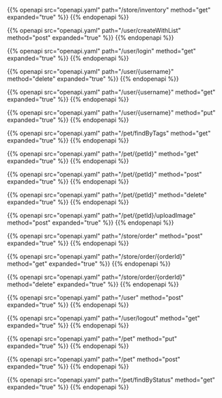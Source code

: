 {{% openapi src="openapi.yaml" path="/store/inventory" method="get" expanded="true" %}}
{{% endopenapi %}}

{{% openapi src="openapi.yaml" path="/user/createWithList" method="post" expanded="true" %}}
{{% endopenapi %}}

{{% openapi src="openapi.yaml" path="/user/login" method="get" expanded="true" %}}
{{% endopenapi %}}

{{% openapi src="openapi.yaml" path="/user/{username}" method="delete" expanded="true" %}}
{{% endopenapi %}}

{{% openapi src="openapi.yaml" path="/user/{username}" method="get" expanded="true" %}}
{{% endopenapi %}}

{{% openapi src="openapi.yaml" path="/user/{username}" method="put" expanded="true" %}}
{{% endopenapi %}}

{{% openapi src="openapi.yaml" path="/pet/findByTags" method="get" expanded="true" %}}
{{% endopenapi %}}

{{% openapi src="openapi.yaml" path="/pet/{petId}" method="get" expanded="true" %}}
{{% endopenapi %}}

{{% openapi src="openapi.yaml" path="/pet/{petId}" method="post" expanded="true" %}}
{{% endopenapi %}}

{{% openapi src="openapi.yaml" path="/pet/{petId}" method="delete" expanded="true" %}}
{{% endopenapi %}}

{{% openapi src="openapi.yaml" path="/pet/{petId}/uploadImage" method="post" expanded="true" %}}
{{% endopenapi %}}

{{% openapi src="openapi.yaml" path="/store/order" method="post" expanded="true" %}}
{{% endopenapi %}}

{{% openapi src="openapi.yaml" path="/store/order/{orderId}" method="get" expanded="true" %}}
{{% endopenapi %}}

{{% openapi src="openapi.yaml" path="/store/order/{orderId}" method="delete" expanded="true" %}}
{{% endopenapi %}}

{{% openapi src="openapi.yaml" path="/user" method="post" expanded="true" %}}
{{% endopenapi %}}

{{% openapi src="openapi.yaml" path="/user/logout" method="get" expanded="true" %}}
{{% endopenapi %}}

{{% openapi src="openapi.yaml" path="/pet" method="put" expanded="true" %}}
{{% endopenapi %}}

{{% openapi src="openapi.yaml" path="/pet" method="post" expanded="true" %}}
{{% endopenapi %}}

{{% openapi src="openapi.yaml" path="/pet/findByStatus" method="get" expanded="true" %}}
{{% endopenapi %}}

